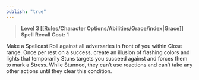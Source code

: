 ```yaml
---
publish: "true"
---
```

> **Level 3 [[Rules/Character Options/Abilities/Grace/index|Grace]] Spell**
> **Recall Cost:** 1

Make a Spellcast Roll against all adversaries in front of you within Close range. Once per rest on a success, create an illusion of flashing colors and lights that temporarily Stuns targets you succeed against and forces them to mark a Stress. While Stunned, they can’t use reactions and can’t take any other actions until they clear this condition.
